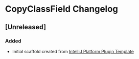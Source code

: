 <!-- Keep a Changelog guide -> https://keepachangelog.com -->

# CopyClassField Changelog

## [Unreleased]
### Added
- Initial scaffold created from [IntelliJ Platform Plugin Template](https://github.com/JetBrains/intellij-platform-plugin-template)
